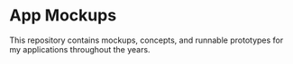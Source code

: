 # App Mockups

This repository contains mockups, concepts, and runnable prototypes for my applications throughout the years.
